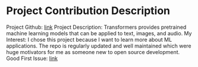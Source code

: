 # Project Contribution Description

Project Github: [link](https://github.com/huggingface/transformers)
Project Description: Transformers provides pretrained machine learning models that can be applied to text, images, and audio.
My Interest: I chose this project because I want to learn more about ML applications. The repo is regularly updated and well maintained which were huge motivators for me as someone new to open source development.
Good First Issue: [link](https://github.com/huggingface/transformers/issues/19848)
